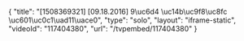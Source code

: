 {
    "title": "[1508369321] [09.18.2016] 9\uc6d4 \uc14b\uc9f8\uc8fc \uc601\uc0c1\uad11\uace0",
    "type": "solo",
    "layout": "iframe-static",
    "videoId": "117404380",
    "url": "\/tvpembed\/117404380"
}